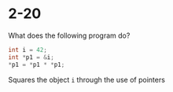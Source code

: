 # 2-20

What does the following program do?

```cpp
int i = 42;
int *p1 = &i;
*p1 = *p1 * *p1;
```

Squares the object `i` through the use of pointers